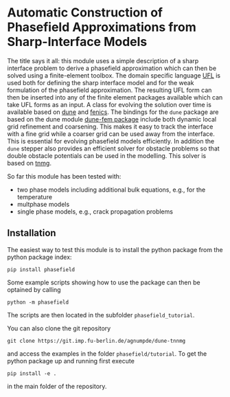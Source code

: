 Automatic Construction of Phasefield Approximations from Sharp-Interface Models
===============================================================================

The title says it all: this module uses a simple description of a sharp
interface problem to derive a phasefield approximation which can then be
solved using a finite-element toolbox. The domain specific language
[UFL][ufllink] is used both for defining the sharp interface model and for
the weak formulation of the phasefield approximation. The resulting UFL form
can then be inserted into any of the finite element packages available
which can take UFL forms as an input. A class for evolving the solution
over time is available based on [dune][dunelink]  and [fenics][fenicslink].
The bindings for the `dune` package are based on the dune module
[dune-fem package][fempylink] include both dynamic local grid refinement
and coarsening. This makes it easy to track the interface with a fine grid
while a coarser grid can be used away from the interface. This is essential
for evolving phasefield models efficiently. In addition the `dune` stepper
also provides an efficient solver for obstacle problems so that double
obstacle potentials can be used in the modelling. This solver is based
on [tnmg][tnmglink].

So far this module has been tested with:

- two phase models including additional bulk equations, e.g., for the temperature
- multphase models
- single phase models, e.g., crack propagation problems

Installation
------------
The easiest way to test this module is to install the python package from
the python package index:

```
pip install phasefield
```

Some example scripts showing how to use the package can then be optained by
calling

```
python -m phasefield
```

The scripts are then located in the subfolder `phasefield_tutorial`.

You can also clone the git repository
```
git clone https://git.imp.fu-berlin.de/agnumpde/dune-tnnmg
```
and access the examples in the folder `phasefield/tutorial`.
To get the python package up and running first execute
```
pip install -e .
```
in the main folder of the repository.

[ufllink]: https://fenics.readthedocs.io/projects/ufl/en/latest/
[fenicslink]: https://fenicsproject.org/
[dunelink]: http://dune-project.org
[fempylink]: https://gitlab.dune-project.org/dune-fem/dune-fem
[tnmglink]: https://git.imp.fu-berlin.de/agnumpde/dune-tnnmg
